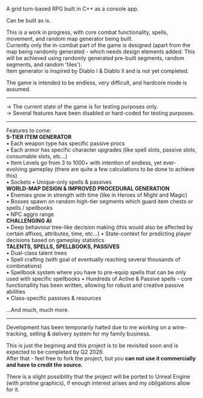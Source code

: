 A grid turn-based RPG built in C++ as a console app.

Can be built as is.

This is a work in progress, with core combat functionality, spells, movement, and random map generator being built.  
Currently only the in-combat part of the game is designed (apart from the map being randomly generated - which needs design elements added. This will be achieved using randomly generated pre-built segments, random segments, and random 'tiles').  
Item generator is inspired by Diablo I & Diablo II and is not yet completed.

The game is intended to be endless, very difficult, and hardcore mode is assumed.

<hr/>

-> The current state of the game is for testing purposes only.  
-> Several features have been disabled or hard-coded for testing purposes.  

<hr/>

Features to come:  
      <b> 5-TIER ITEM GENERATOR </b>  
        • Each weapon type has specific passive procs  
        • Each armor has specific character upgrades (like spell slots, passive slots, consumable slots, etc...)  
        • Item Levels go from 3 to 1000+ with intention of endless, yet ever-evolving gameplay (there are quite a few calculations to be done to achieve this)  
        • Sockets
        • Unique-only spells & passives  
      <b> WORLD-MAP DESIGN & IMPROVED PROCEDURAL GENERATION </b>  
        • Enemies grow in strength with time (like in Heroes of Might and Magic)  
        • Bosses spawn on random high-tier segments which guard item chests or spells / spellbooks  
        • NPC aggro range  
      <b> CHALLENGING AI </b>  
        • Deep behaviour tree-like decision making (this would also be affected by certain affixes, attributes, time, etc...)
        • State-context for predicting player decisions based on gameplay statistics  
      <b> TALENTS, SPELLS, SPELLBOOKS, PASSIVES </b>  
        • Dual-class talent trees  
        • Spell crafting (with goal of eventually reaching several thousands of combinations)  
        • Spellbook system where you have to pre-equip spells that can be only used with specific spellbooks 
        • Hundreds of Active & Passive spells - core functionallity has been written, allowing for robust and creative passive abilities  
        • Class-specific passives & resources  

...And much, much more.  

<hr/>
Development has been temporarily halted due to me working on a wine-tracking, selling & delivery system for my family business.  

This is just the begining and this project is to be revisited soon and is expected to be completed by Q2 2026.  
After that - feel free to fork the project, but you <b>can not use it commercially and have to credit the source.</b>  

There is a slight possibility that the project will be ported to Unreal Engine (with pristine graphics), if enough interest arises and my obligations allow for it.
  
